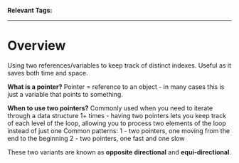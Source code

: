 
**Relevant Tags:**

----

<h1> Overview </h1>
Using two references/variables to keep track of distinct indexes. Useful as it saves both time and space.

**What is a pointer?**
Pointer = reference to an object - in many cases this is just a variable that points to something. 

**When to use two pointers?**
Commonly used when you need to iterate through a data structure 1+ times - having two pointers lets you keep track of each level of the loop, allowing you to process two elements of the loop instead of just one
Common patterns:
1 - two pointers, one moving from the end to the beginning
2 - two pointers, one fast and one slow

These two variants are known as **opposite directional** and **equi-directional**.